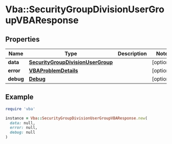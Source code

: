 # Vba::SecurityGroupDivisionUserGroupVBAResponse

## Properties

| Name | Type | Description | Notes |
| ---- | ---- | ----------- | ----- |
| **data** | [**SecurityGroupDivisionUserGroup**](SecurityGroupDivisionUserGroup.md) |  | [optional] |
| **error** | [**VBAProblemDetails**](VBAProblemDetails.md) |  | [optional] |
| **debug** | [**Debug**](Debug.md) |  | [optional] |

## Example

```ruby
require 'vba'

instance = Vba::SecurityGroupDivisionUserGroupVBAResponse.new(
  data: null,
  error: null,
  debug: null
)
```

